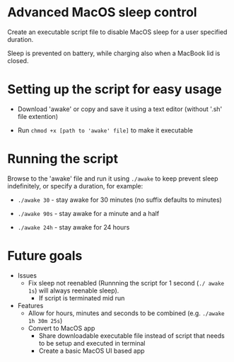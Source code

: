 # Advanced MacOS sleep control

Create an executable script file to disable MacOS sleep for a user specified duration.

Sleep is prevented on battery, while charging also when a MacBook lid is closed.

# Setting up the script for easy usage

- Download 'awake' or copy and save it using a text editor (without '.sh' file extention)

- Run ```chmod +x [path to 'awake' file]``` to make it executable

# Running the script

Browse to the 'awake' file and run it using ```./awake``` to keep prevent sleep indefinitely, or specify a duration, for example:

- ```./awake 30``` - stay awake for 30 minutes (no suffix defaults to minutes)

- ```./awake 90s``` - stay awake for a minute and a half

- ```./awake 24h``` - stay awake for 24 hours

# Future goals
- Issues
  - Fix sleep not reenabled (Runnning the script for 1 second (```./ awake 1s```) will always reenable sleep).
    - If script is terminated mid run
- Features
  - Allow for hours, minutes and seconds to be combined (e.g. ```./awake 1h 30m 25s```)
  - Convert to MacOS app
    - Share downloadable executable file instead of script that needs to be setup and executed in terminal
    - Create a basic MacOS UI based app
